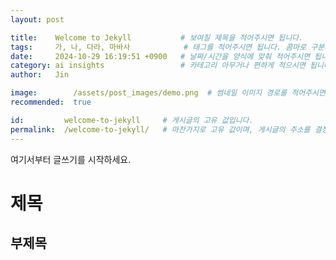 ```yaml
---
layout: post

title:    Welcome to Jekyll           # 보여질 제목을 적어주시면 됩니다.
tags:     가, 나, 다라, 마바사            # 태그를 적어주시면 됩니다. 콤마로 구분되며, SEO에 도움이 됩니다.
date:     2024-10-29 16:19:51 +0900   # 날짜/시간을 양식에 맞춰 적어주시면 됩니다. (시간은 보이지 않으니 아무 값이나 적으시면 됩니다.)
category: ai insights                 # 카테고리 아무거나 편하게 적으시면 됩니다.
author:   Jin

image:        /assets/post_images/demo.png  # 썸네일 이미지 경로를 적어주시면 됩니다. 외부 이미지도 사용 가능합니다.
recommended:  true

id:         welcome-to-jekyll     # 게시글의 고유 값입니다.
permalink:  /welcome-to-jekyll/   # 마찬가지로 고유 값이며, 게시글의 주소를 결정하게 됩니다. blog.waleai.com/blahblah 의 blahblah를 담당합니다.
---
```


여기서부터 글쓰기를 시작하세요.

# 제목

## 부제목